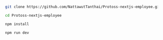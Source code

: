 ```bash
git clone https://github.com/NattawutTanthai/Protoss-nextjs-employee.git
```

```bash
cd Protoss-nextjs-employee
```
```bash
npm install
```
```bash
npm run dev
```
